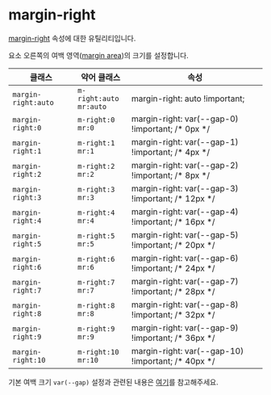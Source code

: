 # margin-right

[margin-right](https://developer.mozilla.org/en-US/docs/Web/CSS/margin-right) 속성에 대한 유틸리티입니다.

요소 오른쪽의 여백 영역([margin area](https://developer.mozilla.org/en-US/docs/Web/CSS/CSS_box_model/Introduction_to_the_CSS_box_model#margin_area))의 크기를 설정합니다.

<table>
  <thead>
    <tr>
      <th scope="col">클래스</th>
      <th scope="col">약어 클래스</th>
      <th scope="col">속성</th>
    </tr>
  </thead>
  <tbody>
  <tr>
  <td><code>margin-right:auto</code></td>
  <td><code>m-right:auto</code><br><code>mr:auto</code></td>
  <td><span class="code">margin-right: auto !important;</span></td>
</tr>
<tr>
  <td><code>margin-right:0</code></td>
  <td><code>m-right:0</code><br><code>mr:0</code></td>
  <td><span class="code">margin-right: var(--gap-0) !important;</span> <span class="c:weak">/* 0px */</span></td>
</tr>
<tr>
  <td><code>margin-right:1</code></td>
  <td><code>m-right:1</code><br><code>mr:1</code></td>
  <td><span class="code">margin-right: var(--gap-1) !important;</span> <span class="c:weak">/* 4px */</span></td>
</tr>
<tr>
  <td><code>margin-right:2</code></td>
  <td><code>m-right:2</code><br><code>mr:2</code></td>
  <td><span class="code">margin-right: var(--gap-2) !important;</span> <span class="c:weak">/* 8px */</span></td>
</tr>
<tr>
  <td><code>margin-right:3</code></td>
  <td><code>m-right:3</code><br><code>mr:3</code></td>
  <td><span class="code">margin-right: var(--gap-3) !important;</span> <span class="c:weak">/* 12px */</span></td>
</tr>
<tr>
  <td><code>margin-right:4</code></td>
  <td><code>m-right:4</code><br><code>mr:4</code></td>
  <td><span class="code">margin-right: var(--gap-4) !important;</span> <span class="c:weak">/* 16px */</span></td>
</tr>
<tr>
  <td><code>margin-right:5</code></td>
  <td><code>m-right:5</code><br><code>mr:5</code></td>
  <td><span class="code">margin-right: var(--gap-5) !important;</span> <span class="c:weak">/* 20px */</span></td>
</tr>
<tr>
  <td><code>margin-right:6</code></td>
  <td><code>m-right:6</code><br><code>mr:6</code></td>
  <td><span class="code">margin-right: var(--gap-6) !important;</span> <span class="c:weak">/* 24px */</span></td>
</tr>
<tr>
  <td><code>margin-right:7</code></td>
  <td><code>m-right:7</code><br><code>mr:7</code></td>
  <td><span class="code">margin-right: var(--gap-7) !important;</span> <span class="c:weak">/* 28px */</span></td>
</tr>
<tr>
  <td><code>margin-right:8</code></td>
  <td><code>m-right:8</code><br><code>mr:8</code></td>
  <td><span class="code">margin-right: var(--gap-8) !important;</span> <span class="c:weak">/* 32px */</span></td>
</tr>
<tr>
  <td><code>margin-right:9</code></td>
  <td><code>m-right:9</code><br><code>mr:9</code></td>
  <td><span class="code">margin-right: var(--gap-9) !important;</span> <span class="c:weak">/* 36px */</span></td>
</tr>
<tr>
  <td><code>margin-right:10</code></td>
  <td><code>m-right:10</code><br><code>mr:10</code></td>
  <td><span class="code">margin-right: var(--gap-10) !important;</span> <span class="c:weak">/* 40px */</span></td>
</tr>

  </tbody>

</table>

기본 여백 크기 `var(--gap)` 설정과 관련된 내용은 [여기](/guide/css-variable-list.html#gap)를 참고해주세요.